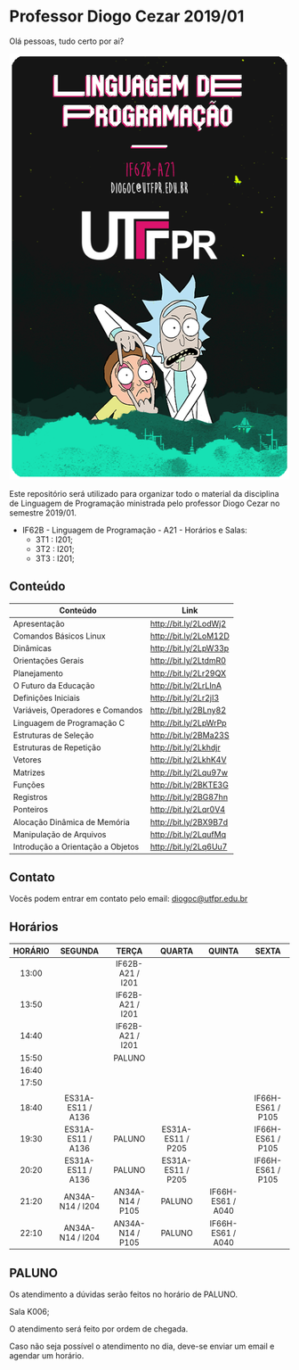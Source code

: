 # Professor Diogo Cezar 2019/01

Olá pessoas, tudo certo por ai?

<p align="center">
  <img width="548" height="764" src="https://raw.githubusercontent.com/diogocezar/dctb-utfpr-2019-1-lp/master/cover.png">
</p>

Este repositório será utilizado para organizar todo o material da disciplina de Linguagem de Programação ministrada pelo professor Diogo Cezar no semestre 2019/01.

- IF62B - Linguagem de Programação - A21 - Horários e Salas:
  - 3T1 : I201;
  - 3T2 : I201;
  - 3T3 : I201;

## Conteúdo

| Conteúdo                          | Link                  |
| --------------------------------- | --------------------- |
| Apresentação                      | http://bit.ly/2LodWj2 |
| Comandos Básicos Linux            | http://bit.ly/2LoM12D |
| Dinâmicas                         | http://bit.ly/2LpW33p |
| Orientações Gerais                | http://bit.ly/2LtdmR0 |
| Planejamento                      | http://bit.ly/2Lr29QX |
| O Futuro da Educação              | http://bit.ly/2LrLInA |
| Definições Iniciais               | http://bit.ly/2Lr2jI3 |
| Variáveis, Operadores e Comandos  | http://bit.ly/2BLny82 |
| Linguagem de Programação C        | http://bit.ly/2LpWrPp |
| Estruturas de Seleção             | http://bit.ly/2BMa23S |
| Estruturas de Repetição           | http://bit.ly/2Lkhdjr |
| Vetores                           | http://bit.ly/2LkhK4V |
| Matrizes                          | http://bit.ly/2Lqu97w |
| Funções                           | http://bit.ly/2BKTE3G |
| Registros                         | http://bit.ly/2BG87hn |
| Ponteiros                         | http://bit.ly/2Lqr0V4 |
| Alocação Dinâmica de Memória      | http://bit.ly/2BX9B7d |
| Manipulação de Arquivos           | http://bit.ly/2LqufMq |
| Introdução a Orientação a Objetos | http://bit.ly/2Lq6Uu7 |

## Contato

Vocês podem entrar em contato pelo email: diogoc@utfpr.edu.br

## Horários

| HORÁRIO |      SEGUNDA      |      TERÇA       |      QUARTA       |      QUINTA       |       SEXTA       |
| :-----: | :---------------: | :--------------: | :---------------: | :---------------: | :---------------: |
|  13:00  |                   | IF62B-A21 / I201 |                   |                   |                   |
|  13:50  |                   | IF62B-A21 / I201 |                   |                   |                   |
|  14:40  |                   | IF62B-A21 / I201 |                   |                   |                   |
|  15:50  |                   |      PALUNO      |                   |                   |                   |
|  16:40  |                   |                  |                   |                   |                   |
|  17:50  |                   |                  |                   |                   |                   |
|         |                   |                  |                   |                   |                   |
|  18:40  | ES31A-ES11 / A136 |                  |                   |                   | IF66H-ES61 / P105 |
|  19:30  | ES31A-ES11 / A136 |      PALUNO      | ES31A-ES11 / P205 |                   | IF66H-ES61 / P105 |
|  20:20  | ES31A-ES11 / A136 |      PALUNO      | ES31A-ES11 / P205 |                   | IF66H-ES61 / P105 |
|  21:20  | AN34A-N14 / I204  | AN34A-N14 / P105 |      PALUNO       | IF66H-ES61 / A040 |                   |
|  22:10  | AN34A-N14 / I204  | AN34A-N14 / P105 |      PALUNO       | IF66H-ES61 / A040 |                   |

## PALUNO

Os atendimento a dúvidas serão feitos no horário de PALUNO.

Sala K006;

O atendimento será feito por ordem de chegada.

Caso não seja possível o atendimento no dia, deve-se enviar um email e agendar um horário.
